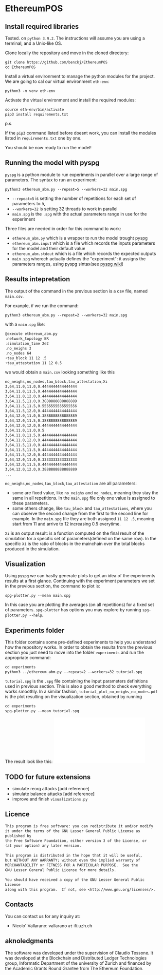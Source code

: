 # EthereumPOS

## Install required libraries
Tested. on `python 3.9.2`.
The instructions will assume you are using a terminal, and a Unix-like OS.

Clone locally the repository and move in the cloned directory:
```
git clone https://github.com/benckj/EthereumPOS
cd EthereumPOS
```
Install a virtual environment to manage the python modules for the project.
We are going to cal our virtual environment `eth-env`:
```
python3 -m venv eth-env
```
Activate the virtual environment and install the required modules:
```
source eth-env/bin/activate
pip3 install requirements.txt
```
p.s. 

If the `pip3` command listed before doesnt work, you can install the modules 
listed in `requirements.txt` one by one.

You should be now ready to run the model!

## Running the model with pyspg
`pyspg` is a python module to run experiments in parallel over a large range of parameters.
The syntax to run an experiment:
```
python3 ethereum_abm.py --repeat=5 --workers=32 main.spg
```
- `--repeat=5` is setting the number of repetitions for each set of parameters to 5,
- `--workers=32` is setting 32 threads to work in parallel
- `main.spg` is the `.spg` with the actual parameters range in use for the experiment

Three files are needed in order for this command to work:
- `ethereum_abm.py` which is a wrapper to run the model trought pyspg
- `ethereum_abm.input` which is a file which records the inputs parameters for the model and their default value
- `ethereum_abm.stdout` which is a file which records the expected outputs
- `main.spg` wherech actually defines the "experiment": it assigns the parameters ranges, using pyspg sintax(see [pyspg wiki](https://github.com/tessonec/PySPG/wiki/Tutorial%3A-A-crash-course))

## Results intepretation
The output of the command in the previous section is a csv file,
named `main.csv`. 

For exanple, if we run the command:
```
python3 ethereum_abm.py --repeat=2 --workers=32 main.spg
```
with a `main.spg` like:
```
@execute ethereum_abm.py
:network_topology ER
:simulation_time 2e2
.no_neighs 3
.no_nodes 64
+tau_block 11 12 .5
+tau_attestation 11 12 0.5
```
we would obtain a `main.csv` looking something like this
```
no_neighs,no_nodes,tau_block,tau_attestation,Xi
3,64,11.0,11.0,0.4444444444444444
3,64,11.0,11.5,0.4444444444444444
3,64,11.0,12.0,0.4444444444444444
3,64,11.5,11.0,0.3888888888888889
3,64,11.5,11.5,0.5555555555555556
3,64,11.5,12.0,0.4444444444444444
3,64,12.0,11.0,0.3888888888888889
3,64,12.0,11.5,0.3888888888888889
3,64,12.0,12.0,0.4444444444444444
3,64,11.0,11.0,0.5
3,64,11.0,11.5,0.4444444444444444
3,64,11.0,12.0,0.4444444444444444
3,64,11.5,11.0,0.4444444444444444
3,64,11.5,11.5,0.4444444444444444
3,64,11.5,12.0,0.4444444444444444
3,64,12.0,11.0,0.3333333333333333
3,64,12.0,11.5,0.4444444444444444
3,64,12.0,12.0,0.3888888888888889
...
```
`no_neighs`,`no_nodes`,`tau_block`,`tau_attestation` are all parameters: 

- some are fixed value, like `no_neighs` and `no_nodes`, meaning they stay the same in all repetitions.
    In the `main.spg` file only one value is assigned to these parameters.
- some others change, like `tau_block` and `tau_attestations`, where you can observe the second change from the first to the second line for example.
    In the `main.spg` file they are both assigned `11 12 .5`, meaning start from 11 and arrive to 12 increasing 0.5 everytime.

`Xi` is an output result: is a function computed on the final result of the simulation for a specific set of parameters(defined on the same row).
In the specific `Xi` is the ratio of blocks in the mainchain over the total blocks produced in the simulation.

## Visualization
Using `pyspg` we can hastly generate plots to get an idea of the experiments results at a first glance.
Continuing with the experiment parameters we set in the previous section, the command to plot is:
```
spg-plotter.py --mean main.spg
```
In this case you are plotting the averages (on all repetitions) for a fixed set of parameters.
`spg-plotter` has options you may explore by running `spg-plotter.py --help`.

## Experiments folder
This folder contains some pre-defined experiments to help you understand how the repository works.
In order to obtain the resulta from the previous section you just need to move into the folder `experiments` and run the appropriate command:
```
cd experiments
python3 ../ethereum_abm.py --repeat=2 --workers=32 tutorial.spg
```
`tutorial.spg` is the `.spg` file containing the input parameters definitions used in previous section.
This is also a good method to check everything works smoothly.
In a similar fashion, `tutorial_plot_no_neighs_no_nodes.pdf` is the plot resulting on the visualization section, obtained by running
```
cd experiments
spg-plotter.py --mean tutorial.spg
```
The result look like this:
![Tutorial results plot](experiments/tutorial_plot_no_neighs_no_nodes.pdf)

## TODO for future extensions
- simulate reorg attacks [add reference]
- simulate balance attacks [add reference]
- improve and finish `visualizations.py`

## Licence
    This program is free software: you can redistribute it and/or modify
    it under the terms of the GNU Lesser General Public License as published by
    the Free Software Foundation, either version 3 of the License, or
    (at your option) any later version.

    This program is distributed in the hope that it will be useful,
    but WITHOUT ANY WARRANTY; without even the implied warranty of
    MERCHANTABILITY or FITNESS FOR A PARTICULAR PURPOSE.  See the
    GNU Lesser General Public License for more details.

    You should have received a copy of the GNU Lesser General Public License
    along with this program.  If not, see <http://www.gnu.org/licenses/>.

## Contacts
You can contact us for any inquiry at:
- Nicolo' Vallarano: vallarano `at` ifi.uzh.ch

## aknoledgments
The software was developed under the supervision of Claudio Tessone. It was developed at the Blockchain and Distributed Ledger Technologies group, Informatic Department of the university of Zurich and financed by the Academic Grants Round Grantee from  The Ethereum Foundation.

